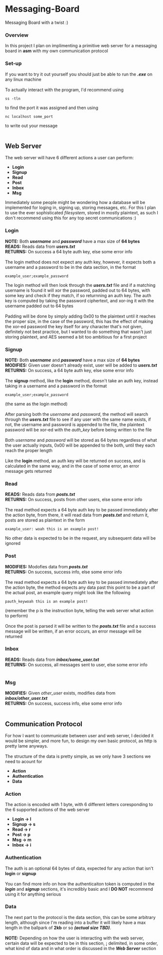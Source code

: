 # Messaging-Board
Messaging Board with a twist :)
<br>

### Overview
In this project I plan on implimenting a primitive web server for a messaging board in **asm** with my own communication protocol
<br>

### Set-up
If you want to try it out yourself you should just be able to run the **_.exe_** on any linux machine
<br><br>
To actually interact with the program, I'd recommend using
```
ss -tln
```
to find the port it was assigned and then using
```
nc localhost some_port
```
to write out your message
<br><br>

## Web Server
The web server will have 6 different actions a user can perform:
* **Login**
* **Signup**
* **Read**
* **Post**
* **Inbox**
* **Msg**

Immediately some people might be wondering how a database will be implemented for loging in, signing up, storing messages, etc. For this I plan to use the ever sophisticated *filesystem*, stored in mostly plaintext, as such I don't recommend using this for any top secret communications :)
<br>

### Login
**NOTE:** Both **_username_** and **_password_** have a max size of **64 bytes** <br>
**READS:** Reads data from **_users.txt_** <br>
**RETURNS:** On success a 64 byte auth key, else some error info
<br><br>
The login method does not expect any auth key, however, it expects both a username and a password to be in the data section, in the format
```
example_user;example_password
```
The login method will then look through the **_users.txt_** file and if a matching username is found it will xor the password, padded out to 64 bytes, with some key and check if they match, if so returnning an auth key. The auth key is computed by taking the password ciphertext, and xor-ing it with the username padded out to 64 bytes
<br><br>
Padding will be done by simply adding 0x00 to the plaintext until it reaches the proper size, in the case of the password, this has the effect of making the xor-ed password the key itself for any character that's not given, definitely not best practice, but I wanted to do something that wasn't just storing plaintext, and AES seemed a bit too ambitious for a first project 
<br>

### Signup
**NOTE:** Both **_username_** and **_password_** have a max size of **64 bytes** <br>
**MODIFIES:** Given user doesn't already exist, user will be added to **_users.txt_** <br>
**RETURNS:** On success, a 64 byte auth key, else some error info
<br><br>
The **signup** method, like the **login** method, doesn't take an auth key, instead taking in a username and a password in the format
```
example_user;example_password
```
(the same as the login method)
<br><br>
After parsing both the *username* and *password*, the method will search through the **_users.txt_** file to see if any user with the same name exists, if not, the username and password is appended to the file, the plaintext password will be xor-ed with the *auth_key* before being written to the file
<br><br>
Both *username* and *password* will be stored as 64 bytes regardless of what the user actually inputs, 0x00 will be appended to the both, until they each reach the proper length
<br><br>
Like the **login** method, an auth key will be returned on success, and is calculated in the same way, and in the case of some error, an error message gets returned

### Read
**READS:** Reads data from **_posts.txt_** <br>
**RETURNS:** On success, posts from other users, else some error info
<br><br>
The read method expects a 64 byte auth key to be passed immediately after the action byte, from there, it will read data from **_posts.txt_** and return it, posts are stored as plaintext in the form
```
example_user: woah this is an example post!
```
No other data is expected to be in the request, any subsequent data will be ignored
<br>

### Post
**MODIFIES:** Modofies data from **_posts.txt_** <br>
**RETURNS:** On success, success info, else some error info
<br><br>
The read method expects a 64 byte auth key to be passed immediately after the action byte, the method expects any data past this point to be a part of the actual post, an example query might look like the following
```
pauth_keywoah this is an example post!
```
(remember the p is the instruction byte, telling the web server what action to perform)
<br><br>
Once the post is parsed it will be written to the **_posts.txt_** file and a success message will be written, if an error occurs, an error message will be returned

### Inbox
**READS:** Reads data from **_inbox/some_user.txt_** <br>
**RETURNS:** On success, all messages sent to user, else some error info
<br><br>

### Msg
**MODIFIES:** Given *other_user* exists, modifies data from **_inbox/other_user.txt_** <br>
**RETURNS:** On success, success info, else some error info
<br><br>

## Communication Protocol
For how I want to communicate between user and web server, I decided it would be simpler, and more fun, to design my own basic protocol, as http is pretty lame anyways. 
<br><br>
The structure of the data is pretty simple, as we only have 3 sections we need to acount for
* **Action**
* **Authentication**
* **Data**

### Action
The action is encoded with 1 byte, with 6 different letters coresponding to the 6 supported actions of the web server
* **Login -> l**
* **Signup -> s**
* **Read -> r**
* **Post -> p**
* **Msg -> m**
* **Inbox -> i**

### Authentication
The auth is an optional 64 bytes of data, expected for any action that isn't **login** or **signup** 
<br><br>
You can find more info on how the authenticaiton token is computed in the **_login_** and **_signup_** sections, it's incredibly basic and I **DO NOT** recommend using it for anything serious
<br>

### Data
The next part to the protocol is the data section, this can be some arbitrary length, although since I'm reading into a buffer it will likely have a max length in the ballpark of **2kb** or so **_(actual size TBD)_**. 
<br><br>
**NOTE:** Depending on how the user is interacting with the web server, certain data will be expected to be in this section, **;** delimited, in some order, what kind of data and in what order is discussed in the **_Web Server_** section
